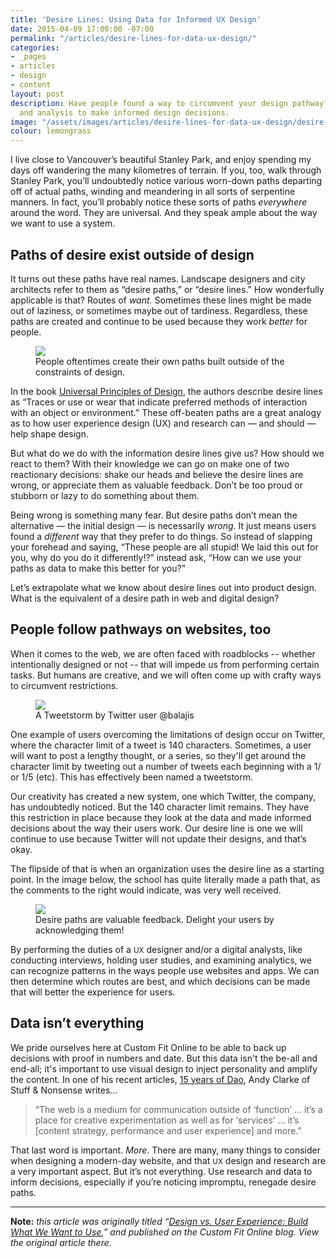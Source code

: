 ```yaml
---
title: 'Desire Lines: Using Data for Informed UX Design'
date: 2015-04-09 17:00:00 -07:00
permalink: "/articles/desire-lines-for-data-ux-design/"
categories:
- _pages
- articles
- design
- content
layout: post
description: Have people found a way to circumvent your design pathway? Use research
  and analysis to make informed design decisions.
image: "/assets/images/articles/desire-lines-for-data-ux-design/desire-lines-for-data-ux-design.png"
colour: lemongrass
---
```


I live close to Vancouver’s beautiful Stanley Park, and enjoy spending my days off wandering the many kilometres of terrain. If you, too, walk through Stanley Park, you’ll undoubtedly notice various worn-down paths departing off of actual paths, winding and meandering in all sorts of serpentine manners. In fact, you’ll probably notice these sorts of paths _everywhere_ around the word. They are universal. And they speak ample about the way we want to use a system.

## Paths of desire exist outside of design

It turns out these paths have real names. Landscape designers and city architects refer to them as “desire paths,” or “desire lines.” How wonderfully applicable is that? Routes of _want._ Sometimes these lines might be made out of laziness, or sometimes maybe out of tardiness. Regardless, these paths are created and continue to be used because they work _better_ for people.

<figure class="c-image c--full-width">
    <img src="{{site.url}}/assets/images/articles/desire-lines-for-data-ux-design/design-paths.jpg" />
    <figcaption>People oftentimes create their own paths built outside of the constraints of design.</figcaption>
</figure>

In the book [Universal Principles of Design](http://amazon.co.uk/Universal-Principles-Design-Usability-Perception/dp/1592530079 "Universal Principles of Design: 100 Ways to Enhance Usability, Influence Perception, Increase Appeal, Make Better Design Decisions, and Teach through Design"), the authors describe desire lines as “Traces or use or wear that indicate preferred methods of interaction with an object or environment.” These off-beaten paths are a great analogy as to how user experience design (UX) and research can — and should — help shape design.

But what do we do with the information desire lines give us? How should we react to them? With their knowledge we can go on make one of two reactionary decisions: shake our heads and believe the desire lines are wrong, or appreciate them as valuable feedback. Don’t be too proud or stubborn or lazy to do something about them.

Being wrong is something many fear. But desire paths don’t mean the alternative — the initial design — is necessarily _wrong_. It just means users found a _different_ way that they prefer to do things. So instead of slapping your forehead and saying, “These people are all stupid! We laid this out for you, why do you do it differently!?” instead ask, “How can we use your paths as data to make this better for you?”

Let’s extrapolate what we know about desire lines out into product design. What is the equivalent of a desire path in web and digital design?

## People follow pathways on websites, too

When it comes to the web, we are often faced with roadblocks -- whether intentionally designed or not -- that will impede us from performing certain tasks. But humans are creative, and we will often come up with crafty ways to circumvent restrictions.

<figure>
    <img src="{{site.url}}/assets/images/articles/desire-lines-for-data-ux-design/tweetstorm.gif" />
    <figcaption>A Tweetstorm by Twitter user @balajis</figcaption>
</figure>

One example of users overcoming the limitations of design occur on Twitter, where the character limit of a tweet is 140 characters. Sometimes, a user will want to post a lengthy thought, or a series, so they'll get around the character limit by tweeting out a number of tweets each beginning with a 1/ or 1/5 (etc). This has effectively been named a tweetstorm.

Our creativity has created a new system, one which Twitter, the company, has undoubtedly noticed. But the 140 character limit remains. They have this restriction in place because they look at the data and made informed decisions about the way their users work. Our desire line is one we will continue to use because Twitter will not update their designs, and that’s okay.

The flipside of that is when an organization uses the desire line as a starting point. In the image below, the school has quite literally made a path that, as the comments to the right would indicate, was very well received.

<figure>
    <img src="{{site.url}}/assets/images/articles/desire-lines-for-data-ux-design/desire-paths-fixed.jpg" />
    <figcaption>Desire paths are valuable feedback. Delight your users by acknowledging them!</figcaption>
</figure>

By performing the duties of a <small>UX</small> designer and/or a digital analysts, like conducting interviews, holding user studies, and examining analytics, we can recognize patterns in the ways people use websites and apps. We can then determine which routes are best, and which decisions can be made that will better the experience for users.

## Data isn’t everything

We pride ourselves here at Custom Fit Online to be able to back up decisions with proof in numbers and date. But this data isn't the be-all and end-all; it's important to use visual design to inject personality and amplify the content. In one of his recent articles, [15 years of Dao](http://www.stuffandnonsense.co.uk/blog/about/15-years-of-dao "UX and design: 15 years of Dao"), Andy Clarke of Stuff & Nonsense writes…

>“The web is a medium for communication outside of ‘function’ … it’s a place for creative experimentation as well as for ‘services’ … it’s [content strategy, performance and user experience] and more.”

That last word is important. _More_. There are many, many things to consider when designing a modern-day website, and that <small>UX</small> design and research are a very important aspect. But it’s not everything. Use research and data to inform decisions, especially if you’re noticing impromptu, renegade desire paths.

***

**Note:** *this article was originally titled “[Design vs. User Experience: Build What We Want to Use](http://customfitonline.com/news/2015/4/10/design-vs-ux-build-what-people-use/),” and published on the Custom Fit Online blog. View the original article there.*
